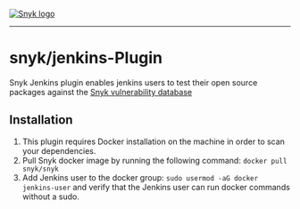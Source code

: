 [![Snyk logo](https://snyk.io/style/asset/logo/snyk-print.svg)](https://snyk.io)

***

# snyk/jenkins-Plugin

Snyk Jenkins plugin enables jenkins users to test their open source packages against the [Snyk vulnerability database](https://snyk.io/vuln)

## Installation

1. This plugin requires Docker installation on the machine in order to scan your dependencies.
2. Pull Snyk docker image by running the following command: `docker pull snyk/snyk`
3. Add Jenkins user to the docker group: `sudo usermod -aG docker jenkins-user` and verify that the Jenkins user can
run docker commands without a sudo.



